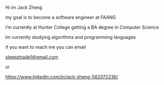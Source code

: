 Hi im Jack Zheng

my goal is to become a software engineer at FAANG

I’m currently at Hunter College getting a BA degree in Computer Science

Im currently studying algorithms and programming languages

if you want to reach me you can email 

sleepztrade1@gmail.com

or

https://www.linkedin.com/in/jack-zheng-562072236/
